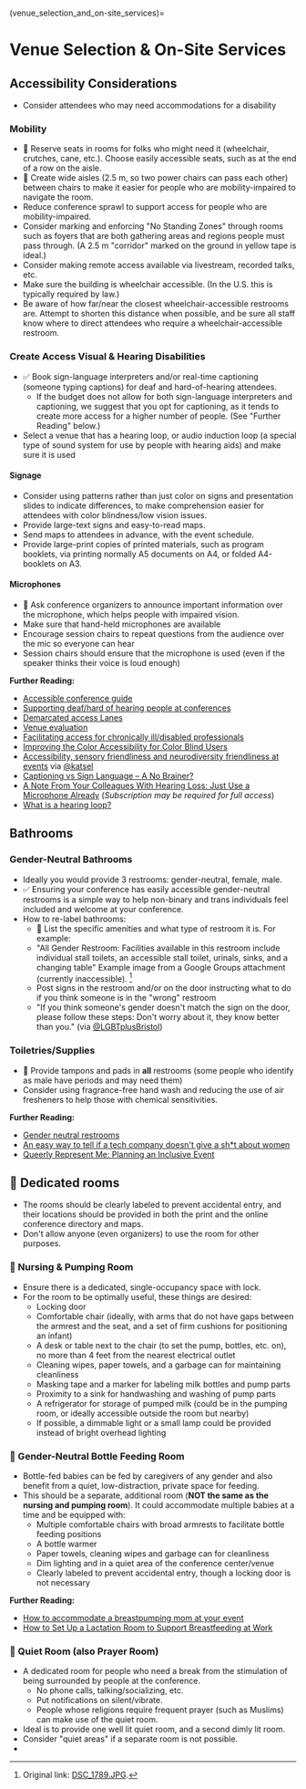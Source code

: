 ```{tags} Mobility-Impairment, People-with-Disabilities, Location-and-Venue, Bathrooms, Hearing-Impairment, Visual-Impairment, Other-Impairments, LGBTQ+, Women, People-with-Allergies, Parents-and-Carers, Religious-Groups, Being-Respectful, Giving-Participants-Room-To-Be-Who-They-Are
```
(venue_selection_and_on-site_services)=
# Venue Selection &amp; On-Site Services

## Accessibility Considerations
- Consider attendees who may need accommodations for a disability

### Mobility

- 🍎 Reserve seats in rooms for folks who might need it (wheelchair, crutches, cane, etc.). Choose easily accessible seats, such as at the end of a row on the aisle. 
- 🍎 Create wide aisles (2.5 m, so two power chairs can pass each other) between chairs to make it easier for people who are mobility-impaired to navigate the room.
- Reduce conference sprawl to support access for people who are mobility-impaired.
- Consider marking and enforcing "No Standing Zones" through rooms such as foyers that are both gathering areas and regions people must pass through. (A 2.5 m "corridor" marked on the ground in yellow tape is ideal.)
- Consider making remote access available via livestream, recorded talks, etc.
- Make sure the building is wheelchair accessible. (In the U.S. this is typically required by law.)
- Be aware of how far/near the closest wheelchair-accessible restrooms are. Attempt to shorten this distance when possible, and be sure all staff know where to direct attendees who require a wheelchair-accessible restroom. 

### Create Access Visual & Hearing Disabilities

- ✅ Book sign-language interpreters and/or real-time captioning (someone typing captions) for deaf and hard-of-hearing attendees. 
  - If the budget does not allow for both sign-language interpreters and captioning, we suggest that you opt for captioning, as it tends to create more access for a higher number of people. (See "Further Reading" below.)
- Select a venue that has a hearing loop, or audio induction loop (a special type of sound system for use by people with hearing aids) and make sure it is used

#### Signage
- Consider using patterns rather than just color on signs and presentation slides to indicate differences, to make comprehension easier for attendees with color blindness/low vision issues.
- Provide large-text signs and easy-to-read maps.
- Send maps to attendees in advance, with the event schedule. 
- Provide large-print copies of printed materials, such as program booklets, via printing normally A5 documents on A4, or folded A4-booklets on A3.

#### Microphones
- 🍎 Ask conference organizers to announce important information over the microphone, which helps people with impaired vision.
- Make sure that hand-held microphones are available 
- Encourage session chairs to repeat questions from the audience over the mic so everyone can hear
- Session chairs should ensure that the microphone is used (even if the speaker thinks their voice is loud enough)

**Further Reading:**

- [Accessible conference guide](http://www.sigaccess.org/welcome-to-sigaccess/resources/accessible-conference-guide/)
- [Supporting deaf/hard of hearing people at conferences](https://adacamp.org/adacamp-toolkit/supporting-deaf-people/)
- [Demarcated access Lanes](https://adacamp.org/adacamp-toolkit/access-lanes/)
- [Venue evaluation](https://adacamp.org/adacamp-toolkit/venue-evaluation/)
- [Facilitating access for chronically ill/disabled professionals](https://figshare.com/articles/Ecologist_in_silico_Facilitating_access_for_chronically_ill_disabled_ecologists/1502697)
- [Improving the Color Accessibility for Color Blind Users](https://www.smashingmagazine.com/2016/06/improving-color-accessibility-for-color-blind-users/)
- [Accessibility, sensory friendliness and neurodiversity friendliness at events](https://gist.github.com/katsel/b8fbd1a35734708d5e654bb5153a5aa3) via [@katsel](https://gist.github.com/katsel)
- [Captioning vs Sign Language – A No Brainer?](https://therebuttal2.com/2016/01/28/captioning-vs-sign-language-a-no-brainer/)
- [A Note From Your Colleagues With Hearing Loss: Just Use a Microphone Already](https://www.chronicle.com/article/A-Note-From-Your-Colleagues/245916) (*Subscription may be required for full access*)
- [What is a hearing loop?]( https://www.hearinglink.org/technology/hearing-loops/what-is-a-hearing-loop/)

## Bathrooms

### Gender-Neutral Bathrooms

- Ideally you would provide 3 restrooms: gender-neutral, female, male.
- ✅ Ensuring your conference has easily accessible gender-neutral restrooms is a simple way to help non-binary and trans individuals feel included and welcome at your conference.
- How to re-label bathrooms:
  - 🍎 List the specific amenities and what type of restroom it is. For example:
  - "All Gender Restroom: Facilities available in this restroom include individual stall toilets, an accessible stall toilet, urinals, sinks, and a changing table" Example image from a Google Groups attachment (currently inaccessible). [^lf-source]
  - Post signs in the restroom and/or on the door instructing what to do if you think someone is in the "wrong" restroom 
  - "If you think someone's gender doesn't match the sign on the door, please follow these steps: Don't worry about it, they know better than you." (via [@LGBTplusBristol](https://twitter.com/lgbtplusbristol))

### Toiletries/Supplies

- 🍎 Provide tampons and pads in **all** restrooms (some people who identify as male have periods and may need them)
- Consider using fragrance-free hand wash and reducing the use of air fresheners to help those with chemical sensitivities.

**Further Reading:**

- [Gender neutral restrooms](https://adacamp.org/adacamp-toolkit/gender-neutral-restrooms/)
- [An easy way to tell if a tech company doesn't give a sh\*t about women](https://medium.com/@melissamcewen/an-easy-way-to-tell-if-a-tech-company-doesnt-give-a-s-about-women-fb6f61249e3d)
- [Queerly Represent Me: Planning an Inclusive Event](https://queerlyrepresent.me/resources/articles/event-accessibility)

## 🍎 Dedicated rooms

- The rooms should be clearly labeled to prevent accidental entry, and their locations should be provided in both the print and the online conference directory and maps.
- Don't allow anyone (even organizers) to use the room for other purposes.

### 🍎 Nursing &amp; Pumping Room

- Ensure there is a dedicated, single-occupancy space with lock.
- For the room to be optimally useful, these things are desired:
  - Locking door
  - Comfortable chair (ideally, with arms that do not have gaps between the armrest and the seat, and a set of firm cushions for positioning an infant)
  - A desk or table next to the chair (to set the pump, bottles, etc. on), no more than 4 feet from the nearest electrical outlet
  - Cleaning wipes, paper towels, and a garbage can for maintaining cleanliness
  - Masking tape and a marker for labeling milk bottles and pump parts
  - Proximity to a sink for handwashing and washing of pump parts
  - A refrigerator for storage of pumped milk (could be in the pumping room, or ideally accessible outside the room but nearby)
  - If possible, a dimmable light or a small lamp could be provided instead of bright overhead lighting

### 🍎 Gender-Neutral Bottle Feeding Room

  - Bottle-fed babies can be fed by caregivers of any gender and also benefit from a quiet, low-distraction, private space for feeding.
  - This should be a separate, additional room (**NOT the same as the nursing and pumping room**). It could accommodate multiple babies at a time and be equipped with:
    - Multiple comfortable chairs with broad armrests to facilitate bottle feeding positions
    - A bottle warmer
    - Paper towels, cleaning wipes and garbage can for cleanliness
    - Dim lighting and in a quiet area of the conference center/venue
    - Clearly labeled to prevent accidental entry, though a locking door is not necessary

**Further Reading:**

- [How to accommodate a breastpumping mom at your event](http://miriamposner.com/blog/how-to-accommodate-a-breastpumping-mom-at-your-event)
- [How to Set Up a Lactation Room to Support Breastfeeding at Work](https://web.archive.org/web/20190717082756/https://www.verywellfamily.com/lactation-room-breastfeeding-at-work-3545106)

### 🍎 Quiet Room (also Prayer Room)

- A dedicated room for people who need a break from the stimulation of being surrounded by people at the conference.
  - No phone calls, talking/socializing, etc.
  - Put notifications on silent/vibrate.
  - People whose religions require frequent prayer (such as Muslims) can make use of the quiet room.
- Ideal is to provide one well lit quiet room, and a second dimly lit room.
- Consider "quiet areas" if a separate room is not possible.
- [^lf-source]: Original link: [DSC_1789.JPG](https://18029308028529096031.googlegroups.com/attach/52e754e97d90f/DSC_1789.JPG?part=0.1&view=1&vt=ANaJVrFbGcBQQfLroj3ED-iXFIVFe5K-Y1gyGNVwHlK1_dEeCsRVzRBki8hKdybDrYre-kMlG3b_tkpfSQX1i_jUzoVx4D-czxl9Smp7HjUkOc3s0AuOzOc).
  

